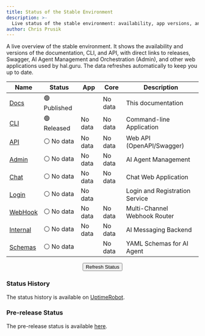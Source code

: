 ```yaml
---
title: Status of the Stable Environment
description: >-
  Live status of the stable environment: availability, app versions, and links to releases, API, and Admin.
author: Chris Prusik
---
```


A live overview of the stable environment. It shows the availability and versions of the documentation, CLI, and API, with direct links to releases, Swagger, AI Agent Management and Orchestration (Admin), and other web applications used by hal.guru. The data refreshes automatically to keep you up to date.

| Name                                                                 | Status                                      | App                                            | Core                                            | Description                    |
|----------------------------------------------------------------------|---------------------------------------------|------------------------------------------------|-------------------------------------------------|--------------------------------|
| <a href="https://docs.hal.guru">Docs</a>                             | 🟢 Published                                |                                                | <span id="docs-core-version">No data</span>     | This documentation             |
| <a href="https://github.com/HAL-guru/hal.guru-docs/releases">CLI</a> | 🟢 Released                                 | <span id="cli-app-version">No data</span>      | <span id="cli-core-version">No data</span>      | Command-line Application       |
| <a href="https://api-dev.hal.guru/swagger/index.html">API</a>        | <span id="api-status">⚪ No data</span>      | <span id="api-app-version">No data</span>      | <span id="api-core-version">No data</span>      | Web API (OpenAPI/Swagger)      |
| <a href="https://admin-dev.hal.guru">Admin</a>                       | <span id="admin-status">⚪ No data</span>    | <span id="admin-app-version">No data</span>    | <span id="admin-core-version">No data</span>    | AI Agent Management            |
| <a href="https://chat-dev.hal.guru">Chat</a>                         | <span id="chat-status">⚪ No data</span>     | <span id="chat-app-version">No data</span>     | <span id="chat-core-version">No data</span>     | Chat Web Application           |
| <a href="https://login-dev.hal.guru">Login</a>                       | <span id="login-status">⚪ No data</span>    | <span id="login-app-version">No data</span>    |                                                 | Login and Registration Service |
| <a href="https://webhook-dev.hal.guru">WebHook</a>                   | <span id="webhook-status">⚪ No data</span>  | <span id="webhook-app-version">No data</span>  | <span id="webhook-core-version">No data</span>  | Multi-Channel Webhook Router   |
| <a href="https://internal-dev.hal.guru">Internal</a>                 | <span id="internal-status">⚪ No data</span> | <span id="internal-app-version">No data</span> | <span id="internal-core-version">No data</span> | AI Messaging Backend           |
| <a href="https://docs.hal.guru/schemas">Schemas</a>                  | <span id="schemas-status">⚪ No data</span>  |                                                | <span id="schemas-core-version">No data</span>  | YAML Schemas for AI Agent      |

<div id="warning-message"></div>

<div class="page-refresh" style="margin: 0.75rem 0; text-align: center;">
  <button id="refresh-button" class="md-button md-button--gray" type="button" title="Refresh data" onclick="updateStablePlatformStatusAndVersions()">Refresh Status</button>
</div>

### Status History

The status history is available on [UptimeRobot](https://stats.uptimerobot.com/RlcI7xLSp8).

### Pre-release Status

The pre-release status is available [here](prerelease.md).

<script type="text/javascript">

    document.addEventListener('DOMContentLoaded', async function() {
        await updateStablePlatformStatusAndVersions();
    });

    if (typeof document$ !== 'undefined') {
      document$.subscribe(() => {
        updateStablePlatformStatusAndVersions();
      });
    }
    
    window.addEventListener('pageshow', (event) => {
      if (event.persisted) {
        updateStablePlatformStatusAndVersions();
      }
    });

</script>
